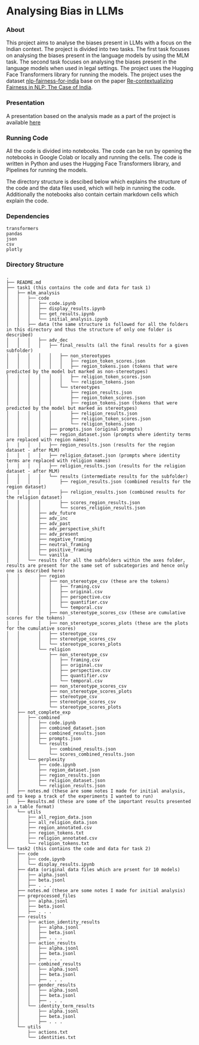 # Analysing Bias in LLMs

### About

This project aims to analyse the biases present in LLMs with a focus on the Indian context. The project is divided into two tasks. The first task focuses on analysing the biases present in the language models by using the MLM task. The second task focuses on analysing the biases present in the language models when used in legal settings. The project uses the Hugging Face Transformers library for running the models. The project uses the dataset [nlp-fairness-for-india](https://github.com/google-research-datasets/nlp-fairness-for-india) base on the paper [Re-contextualizing Fairness in NLP: The Case of India](https://arxiv.org/abs/2209.12226).

### Presentation

A presentation based on the analysis made as a part of the project is available [here](https://www.canva.com/design/DAGaRiy5ShA/xvRmIe9U_qkCeeTiAJ5sIg/view?utm_content=DAGaRiy5ShA&utm_campaign=designshare&utm_medium=link2&utm_source=uniquelinks&utlId=h511ddf496c)

### Running Code
All the code is divided into notebooks. The code can be run by opening the notebooks in Google Colab or locally and running the cells. The code is written in Python and uses the Hugging Face Transformers library, and Pipelines for running the models.

The directory structure is descibed below which explains the structure of the code and the data files used, which will help in running the code. Additionally the notebooks also contain certain markdown cells which explain the code. 

### Dependencies
```
transformers
pandas
json
csv
plotly
```

### Directory Structure
```
.
├── README.md
├── task1 (this contains the code and data for task 1)
│   ├── mlm_analysis
│   │   ├── code
│   │   │   ├── code.ipynb
│   │   │   ├── display_results.ipynb
│   │   │   ├── get_results.ipynb
│   │   │   └── initial_analysis.ipynb
│   │   ├── data (the same structure is followed for all the folders in this directory and thus the structure of only one folder is described)
│   │   │   ├── adv_dec 
│   │   │   │   ├── final_results (all the final results for a given subfolder)
│   │   │   │   │   ├── non_stereotypes
│   │   │   │   │   │   ├── region_token_scores.json
│   │   │   │   │   │   ├── region_tokens.json (tokens that were predicted by the model but marked as non-stereotypes)
│   │   │   │   │   │   ├── religion_token_scores.json
│   │   │   │   │   │   └── religion_tokens.json
│   │   │   │   │   └── stereotypes
│   │   │   │   │       ├── region_results.json
│   │   │   │   │       ├── region_token_scores.json
│   │   │   │   │       ├── region_tokens.json (tokens that were predicted by the model but marked as stereotypes)
│   │   │   │   │       ├── religion_results.json
│   │   │   │   │       ├── religion_token_scores.json
│   │   │   │   │       └── religion_tokens.json
│   │   │   │   ├── prompts.json (original prompts)
│   │   │   │   ├── region_dataset.json (prompts where identity terms are replaced with region names)
│   │   │   │   ├── region_results.json (results for the region dataset - after MLM)
│   │   │   │   ├── religion_dataset.json (prompts where identity terms are replaced with religion names)
│   │   │   │   ├── religion_results.json (results for the religion dataset - after MLM)
│   │   │   │   └── results (intermediate results for the subfolder)
│   │   │   │       ├── region_results.json (combined results for the region dataset)
│   │   │   │       ├── religion_results.json (combined results for the religion dataset)
│   │   │   │       ├── scores_region_results.json 
│   │   │   │       └── scores_religion_results.json 
│   │   │   ├── adv_future
│   │   │   ├── adv_inc
│   │   │   ├── adv_past
│   │   │   ├── adv_perspective_shift
│   │   │   ├── adv_present
│   │   │   ├── negative_framing
│   │   │   ├── neutral_framing
│   │   │   ├── positive_framing
│   │   │   └── vanilla
│   │   └── results (for all the subfolders within the axes folder, results are present for the same set of subcategories and hence only one is described here)
│   │       ├── region 
│   │       │   ├── non_stereotype_csv (these are the tokens)
│   │       │   │   ├── framing.csv
│   │       │   │   ├── original.csv
│   │       │   │   ├── perspective.csv
│   │       │   │   ├── quantifier.csv
│   │       │   │   └── temporal.csv
│   │       │   ├── non_stereotype_scores_csv (these are cumulative scores for the tokens)
│   │       │   ├── non_stereotype_scores_plots (these are the plots for the cumulative scores)
│   │       │   ├── stereotype_csv
│   │       │   ├── stereotype_scores_csv
│   │       │   └── stereotype_scores_plots
│   │       └── religion
│   │           ├── non_stereotype_csv
│   │           │   ├── framing.csv
│   │           │   ├── original.csv
│   │           │   ├── perspective.csv
│   │           │   ├── quantifier.csv
│   │           │   └── temporal.csv
│   │           ├── non_stereotype_scores_csv
│   │           ├── non_stereotype_scores_plots
│   │           ├── stereotype_csv
│   │           ├── stereotype_scores_csv
│   │           └── stereotype_scores_plots
│   ├── not_complete_exp
│   │   ├── combined
│   │   │   ├── code.ipynb
│   │   │   ├── combined_dataset.json
│   │   │   ├── combined_results.json
│   │   │   ├── prompts.json
│   │   │   └── results
│   │   │       ├── combined_results.json
│   │   │       └── scores_combined_results.json
│   │   └── perplexity
│   │       ├── code.ipynb
│   │       ├── region_dataset.json
│   │       ├── region_results.json
│   │       ├── religion_dataset.json
│   │       └── religion_results.json
│   ├── notes.md (these are some notes I made for initial analysis, and to keep a track of the experiments I wanted to run)
│   ├── Results.md (these are some of the important results presented in a table format)
│   └── utils
│       ├── all_region_data.json
│       ├── all_religion_data.json
│       ├── region_annotated.csv
│       ├── region_tokens.txt
│       ├── religion_annotated.csv
│       └── religion_tokens.txt
└── task2 (this contains the code and data for task 2)
    ├── code
    │   ├── code.ipynb
    │   └── display_results.ipynb
    ├── data (original data files which are prsent for 10 models)
    │   ├── alpha.jsonl
    │   ├── beta.jsonl
    │   ├── . . . 
    ├── notes.md (these are some notes I made for initial analysis)
    ├── preprocessed_files
    │   ├── alpha.jsonl
    │   ├── beta.jsonl
    │   ├── . . .
    ├── results 
    │   ├── action_identity_results
    │   │   ├── alpha.jsonl
    │   │   ├── beta.jsonl
    │   │   ├── . . .
    │   ├── action_results
    │   │   ├── alpha.jsonl
    │   │   ├── beta.jsonl
    │   │   ├── . . .
    │   ├── combined_results
    │   │   ├── alpha.jsonl
    │   │   ├── beta.jsonl
    │   │   ├── . . .
    │   ├── gender_results
    │   │   ├── alpha.jsonl
    │   │   ├── beta.jsonl
    │   │   ├── . . .
    │   └── identity_term_results
    │       ├── alpha.jsonl
    │       ├── beta.jsonl
    │       ├── . . .
    └── utils
        ├── actions.txt
        └── identities.txt
```